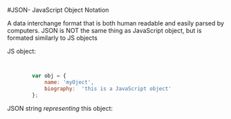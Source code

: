 #JSON- JavaScript Object Notation

A data interchange format that is both human readable and easily parsed by computers. JSON is NOT the same thing as JavaScript object, but is formated similarly to JS objects

JS object:
```javascript


        var obj = {
            name: 'myOject',
            biography:  'this is a JavaScript object'
        };
```
JSON string _representing_ this object:
